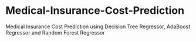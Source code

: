 # Medical-Insurance-Cost-Prediction
Medical Insurance Cost Prediction using Decision Tree Regressor, AdaBoost Regressor and Random Forest Regressor

